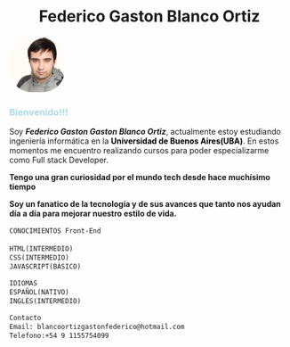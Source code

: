 <h1>Federico Gaston Blanco Ortiz</h1>

<img src="images/fedegbo.ico">

<h3>Bienvenido!!! </h3>
<p>Soy <b><i>Federico Gaston Gaston Blanco Ortiz</i></b>, actualmente estoy estudiando ingeniería informática en la <strong><a href="https://www.uba.ar/" class="uba">Universidad de Buenos Aires(UBA)</a></strong>. En estos momentos me encuentro realizando cursos para poder especializarme como Full stack Developer.</p>

 <b class="b1">Tengo una gran curiosidad por el mundo tech desde hace muchísimo tiempo</b>

 <b class="b2">Soy un fanatico de la tecnología y de sus avances que tanto nos ayudan día a día para mejorar nuestro estilo de vida.</b>

~~~
CONOCIMIENTOS Front-End

HTML(INTERMEDIO)
CSS(INTERMEDIO)
JAVASCRIPT(BÁSICO)

~~~

~~~
IDIOMAS
ESPAÑOL(NATIVO)
INGLÉS(INTERMEDIO)

~~~

~~~
Contacto
Email: blancoortizgastonfederico@hotmail.com
Telefono:+54 9 1155754099

~~~
<style>
    img{
        border-radius:40px;
        width:100px;
        height:100px;
    }

h1{
    text-align:center;
    
}

h3{
    color:lightblue;
}

.uba{
    color:black;
    background:#fff;
    text-decoration:none;

}

.uba:hover{
    color:green;
    text-decoration:none;
}



</style>
